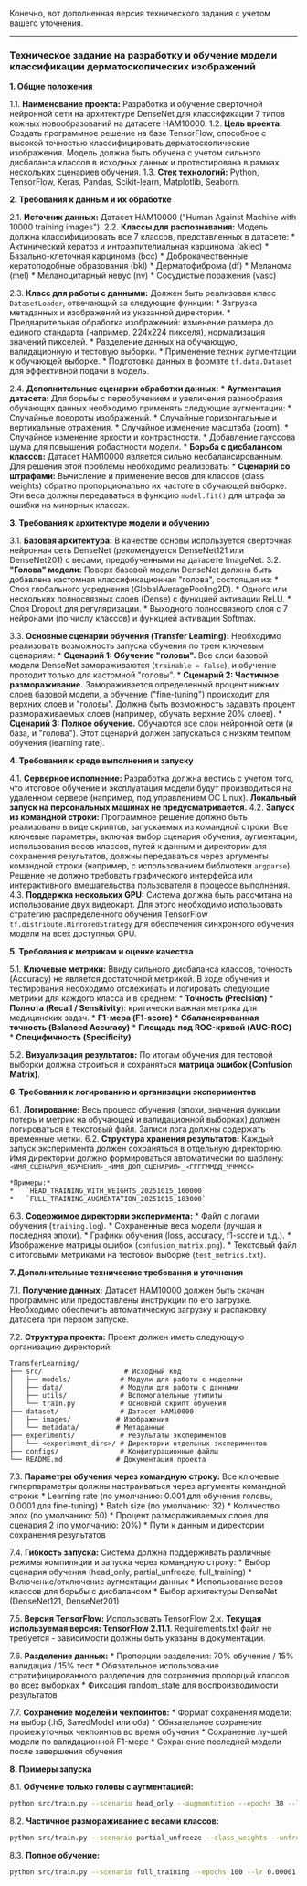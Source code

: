 Конечно, вот дополненная версия технического задания с учетом вашего уточнения.

---

### **Техническое задание на разработку и обучение модели классификации дерматоскопических изображений**

**1. Общие положения**

1.1. **Наименование проекта:** Разработка и обучение сверточной нейронной сети на архитектуре DenseNet для классификации 7 типов кожных новообразований на датасете HAM10000.
1.2. **Цель проекта:** Создать программное решение на базе TensorFlow, способное с высокой точностью классифицировать дерматоскопические изображения. Модель должна быть обучена с учетом сильного дисбаланса классов в исходных данных и протестирована в рамках нескольких сценариев обучения.
1.3. **Стек технологий:** Python, TensorFlow, Keras, Pandas, Scikit-learn, Matplotlib, Seaborn.

**2. Требования к данным и их обработке**

2.1. **Источник данных:** Датасет HAM10000 ("Human Against Machine with 10000 training images").
2.2. **Классы для распознавания:** Модель должна классифицировать все 7 классов, представленных в датасете:
    *   Актинический кератоз и интраэпителиальная карцинома (akiec)
    *   Базально-клеточная карцинома (bcc)
    *   Доброкачественные кератоподобные образования (bkl)
    *   Дерматофиброма (df)
    *   Меланома (mel)
    *   Меланоцитарный невус (nv)
    *   Сосудистые поражения (vasc)

2.3. **Класс для работы с данными:** Должен быть реализован класс `DatasetLoader`, отвечающий за следующие функции:
    *   Загрузка метаданных и изображений из указанной директории.
    *   Предварительная обработка изображений: изменение размера до единого стандарта (например, 224x224 пикселя), нормализация значений пикселей.
    *   Разделение данных на обучающую, валидационную и тестовую выборки.
    *   Применение техник аугментации к обучающей выборке.
    *   Подготовка данных в формате `tf.data.Dataset` для эффективной подачи в модель.

2.4. **Дополнительные сценарии обработки данных:**
    *   **Аугментация датасета:** Для борьбы с переобучением и увеличения разнообразия обучающих данных необходимо применять следующие аугментации:
        *   Случайные повороты изображений.
        *   Случайные горизонтальные и вертикальные отражения.
        *   Случайное изменение масштаба (zoom).
        *   Случайное изменение яркости и контрастности.
        *   Добавление гауссова шума для повышения робастности модели.
    *   **Борьба с дисбалансом классов:** Датасет HAM10000 является сильно несбалансированным. Для решения этой проблемы необходимо реализовать:
        *   **Сценарий со штрафами:** Вычисление и применение весов для классов (class weights) обратно пропорционально их частоте в обучающей выборке. Эти веса должны передаваться в функцию `model.fit()` для штрафа за ошибки на минорных классах.

**3. Требования к архитектуре модели и обучению**

3.1. **Базовая архитектура:** В качестве основы используется сверточная нейронная сеть DenseNet (рекомендуется DenseNet121 или DenseNet201) с весами, предобученными на датасете ImageNet.
3.2. **"Голова" модели:** Поверх базовой модели DenseNet должна быть добавлена кастомная классификационная "голова", состоящая из:
    *   Слоя глобального усреднения (GlobalAveragePooling2D).
    *   Одного или нескольких полносвязных слоев (Dense) с функцией активации ReLU.
    *   Слоя Dropout для регуляризации.
    *   Выходного полносвязного слоя с 7 нейронами (по числу классов) и функцией активации Softmax.

3.3. **Основные сценарии обучения (Transfer Learning):** Необходимо реализовать возможность запуска обучения по трем ключевым сценариям:
    *   **Сценарий 1: Обучение "головы".** Все слои базовой модели DenseNet замораживаются (`trainable = False`), и обучение проходит только для кастомной "головы".
    *   **Сценарий 2: Частичное размораживание.** Замораживается определенный процент нижних слоев базовой модели, а обучение ("fine-tuning") происходит для верхних слоев и "головы". Должна быть возможность задавать процент размораживаемых слоев (например, обучать верхние 20% слоев).
    *   **Сценарий 3: Полное обучение.** Обучаются все слои нейронной сети (и база, и "голова"). Этот сценарий должен запускаться с низким темпом обучения (learning rate).

**4. Требования к среде выполнения и запуску**

4.1. **Серверное исполнение:** Разработка должна вестись с учетом того, что итоговое обучение и эксплуатация модели будут производиться на удаленном сервере (например, под управлением ОС Linux). **Локальный запуск на персональных машинах не предусматривается.**
4.2. **Запуск из командной строки:** Программное решение должно быть реализовано в виде скриптов, запускаемых из командной строки. Все ключевые параметры, включая выбор сценария обучения, аугментации, использования весов классов, путей к данным и директории для сохранения результатов, должны передаваться через аргументы командной строки (например, с использованием библиотеки `argparse`). Решение не должно требовать графического интерфейса или интерактивного вмешательства пользователя в процессе выполнения.
4.3. **Поддержка нескольких GPU:** Система должна быть рассчитана на использование двух видеокарт. Для этого необходимо использовать стратегию распределенного обучения TensorFlow `tf.distribute.MirroredStrategy` для обеспечения синхронного обучения модели на всех доступных GPU.

**5. Требования к метрикам и оценке качества**

5.1. **Ключевые метрики:** Ввиду сильного дисбаланса классов, точность (Accuracy) не является достаточной метрикой. В ходе обучения и тестирования необходимо отслеживать и логировать следующие метрики для каждого класса и в среднем:
    *   **Точность (Precision)**
    *   **Полнота (Recall / Sensitivity)**: критически важная метрика для медицинских задач.
    *   **F1-мера (F1-score)**
    *   **Сбалансированная точность (Balanced Accuracy)**
    *   **Площадь под ROC-кривой (AUC-ROC)**
    *   **Специфичность (Specificity)**

5.2. **Визуализация результатов:** По итогам обучения для тестовой выборки должна строиться и сохраняться **матрица ошибок (Confusion Matrix)**.

**6. Требования к логированию и организации экспериментов**

6.1. **Логирование:** Весь процесс обучения (эпохи, значения функции потерь и метрик на обучающей и валидационной выборках) должен логироваться в текстовый файл. Записи лога должны содержать временные метки.
6.2. **Структура хранения результатов:** Каждый запуск эксперимента должен сохраняться в отдельную директорию. Имя директории должно формироваться автоматически по шаблону:
    `<ИМЯ_СЦЕНАРИЯ_ОБУЧЕНИЯ>_<ИМЯ_ДОП_СЦЕНАРИЯ>_<ГГГГММДД_ЧЧММСС>`

    *Примеры:*
    *   `HEAD_TRAINING_WITH_WEIGHTS_20251015_160000`
    *   `FULL_TRAINING_AUGMENTATION_20251015_183000`

6.3. **Содержимое директории эксперимента:**
    *   Файл с логами обучения (`training.log`).
    *   Сохраненные веса модели (лучшая и последняя эпохи).
    *   Графики обучения (loss, accuracy, f1-score и т.д.).
    *   Изображение матрицы ошибок (`confusion_matrix.png`).
    *   Текстовый файл с итоговыми метриками на тестовой выборке (`test_metrics.txt`).

**7. Дополнительные технические требования и уточнения**

7.1. **Получение данных:** Датасет HAM10000 должен быть скачан программно или предоставлены инструкции по его загрузке. Необходимо обеспечить автоматическую загрузку и распаковку датасета при первом запуске.

7.2. **Структура проекта:** Проект должен иметь следующую организацию директорий:
```
TransferLearning/
├── src/                    # Исходный код
│   ├── models/            # Модули для работы с моделями
│   ├── data/              # Модули для работы с данными
│   ├── utils/             # Вспомогательные утилиты
│   └── train.py           # Основной скрипт обучения
├── dataset/               # Датасет HAM10000
│   ├── images/           # Изображения
│   └── metadata/         # Метаданные
├── experiments/           # Результаты экспериментов
│   └── <experiment_dirs>/ # Директории отдельных экспериментов
├── configs/               # Конфигурационные файлы
└── README.md             # Документация проекта
```

7.3. **Параметры обучения через командную строку:** Все ключевые гиперпараметры должны настраиваться через аргументы командной строки:
    *   Learning rate (по умолчанию: 0.001 для обучения головы, 0.0001 для fine-tuning)
    *   Batch size (по умолчанию: 32)
    *   Количество эпох (по умолчанию: 50)
    *   Процент размораживаемых слоев для сценария 2 (по умолчанию: 20%)
    *   Пути к данным и директории сохранения результатов

7.4. **Гибкость запуска:** Система должна поддерживать различные режимы компиляции и запуска через командную строку:
    *   Выбор сценария обучения (head_only, partial_unfreeze, full_training)
    *   Включение/отключение аугментации данных
    *   Использование весов классов для борьбы с дисбалансом
    *   Выбор архитектуры DenseNet (DenseNet121, DenseNet201)

7.5. **Версия TensorFlow:** Использовать TensorFlow 2.x. **Текущая используемая версия: TensorFlow 2.11.1**. Requirements.txt файл не требуется - зависимости должны быть указаны в документации.

7.6. **Разделение данных:** 
    *   Пропорции разделения: 70% обучение / 15% валидация / 15% тест
    *   Обязательное использование стратифицированного разделения для сохранения пропорций классов во всех выборках
    *   Фиксация random_state для воспроизводимости результатов

7.7. **Сохранение моделей и чекпоинтов:**
    *   Формат сохранения модели: на выбор (.h5, SavedModel или оба)
    *   Обязательное сохранение промежуточных чекпоинтов во время обучения
    *   Сохранение лучшей модели по валидационной F1-мере
    *   Сохранение последней модели после завершения обучения

**8. Примеры запуска**

8.1. **Обучение только головы с аугментацией:**
```bash
python src/train.py --scenario head_only --augmentation --epochs 30 --lr 0.001 --batch_size 32
```

8.2. **Частичное размораживание с весами классов:**
```bash
python src/train.py --scenario partial_unfreeze --class_weights --unfreeze_percent 25 --epochs 50 --lr 0.0001
```

8.3. **Полное обучение:**
```bash
python src/train.py --scenario full_training --epochs 100 --lr 0.00001 --batch_size 16
```